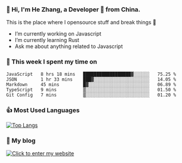 ### 👋 Hi, I'm He Zhang, a Developer 🚀 from China.

This is the place where I opensource stuff and break things :rofl:

- I’m currently working on Javascript
- I’m currently learning Rust
- Ask me about anything related to Javascript

### 💪 This week I spent my time on 
<!--START_SECTION:waka-->
```text
JavaScript   8 hrs 18 mins   ██████████████████▓░░░░░░   75.25 % 
JSON         1 hr 33 mins    ███▓░░░░░░░░░░░░░░░░░░░░░   14.05 % 
Markdown     45 mins         █▓░░░░░░░░░░░░░░░░░░░░░░░   06.89 % 
TypeScript   9 mins          ▒░░░░░░░░░░░░░░░░░░░░░░░░   01.50 % 
Git Config   7 mins          ▒░░░░░░░░░░░░░░░░░░░░░░░░   01.20 % 
```
<!--END_SECTION:waka-->

### 👍 Most Used Languages
[![Top Langs](https://github-readme-stats.vercel.app/api/top-langs/?username=zhanghecool&layout=compact)](https://zhanghe.cool)

### 🌈 My blog 
[![Click to enter my website](https://cdn.jsdelivr.net/gh/zhanghecool/assets/images/gif/zhanghecools.gif)](https://zhanghe.cool)

